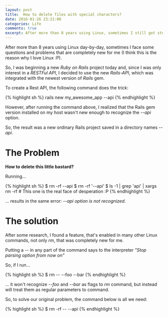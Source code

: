 ```yaml
---
layout: post
title:  How to delete files with special characters?
date: 2016-01-26 23:21:00
categories: Life
comments: true
excerpt: After more than 8 years using Linux, sometimes I still got stuck at "unusual situations"...
---
```

After more than 8 years using Linux day-by-day, sometimes I face some questions and problems that are completely new for me (I think this is the reason why I love Linux :P).

So, I was beginning a new _Ruby on Rails_ project today and, since I was only interest in a _RESTFul API_, I decided to use the new _Rails-API_, which was integrated with the newest version of _Rails_ gem.

To create a Rest API, the following command does the trick:

{% highlight sh %}
rails new my_awesome_app --api
{% endhighlight %}

However, after running the command above, I realized that the Rails gem version installed on my host wasn't new enough to recognize the _--api_ option.

So, the result was a new ordinary Rails project saved in a directory names _--api_.

# The Problem

**How to delete this little bastard?**

Running...

{% highlight sh %}
$ rm -rf --api
$ rm -rf '--api'
$ ls -1 | grep 'api' | xargs rm -rf # This one is the real face of desperation :P
{% endhighlight %}

... results in the same error: _--api option is not recognized_.

# The solution

After some research, I found a feature, that's enabled in many other Linux commands, not only _rm_, that was completely new for me.

Putting a _--_ in any part of the command says to the interpreter _"Stop parsing option from now on"_

So, if I run...

{% highlight sh %}
$ rm -- --foo --bar
{% endhighlight %}

... it won't recognize _--foo_ and _--bar_ as flags to _rm_ command, but instead will treat them as regular parameters to command.

So, to solve our original problem, the command below is all we need:

{% highlight sh %}
$ rm -rf -- --api
{% endhighlight %}
